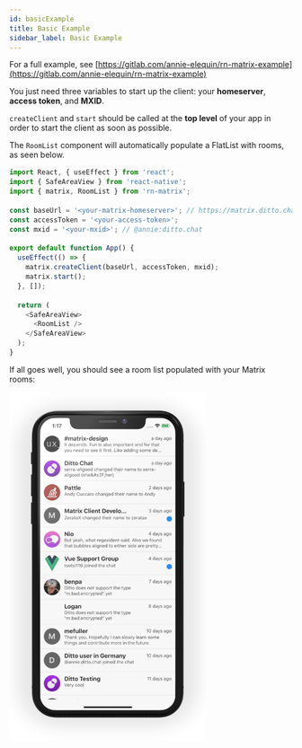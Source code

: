 ```yaml
---
id: basicExample
title: Basic Example
sidebar_label: Basic Example
---
```


For a full example, see [https://gitlab.com/annie-elequin/rn-matrix-example](https://gitlab.com/annie-elequin/rn-matrix-example)

You just need three variables to start up the client: your **homeserver**, **access token**, and **MXID**.

`createClient` and `start` should be called at the **top level** of your app in order to start the client as soon as possible.

The `RoomList` component will automatically populate a FlatList with rooms, as seen below.

```js
import React, { useEffect } from 'react';
import { SafeAreaView } from 'react-native';
import { matrix, RoomList } from 'rn-matrix';

const baseUrl = '<your-matrix-homeserver>'; // https://matrix.ditto.chat
const accessToken = '<your-access-token>';
const mxid = '<your-mxid>'; // @annie:ditto.chat

export default function App() {
  useEffect(() => {
    matrix.createClient(baseUrl, accessToken, mxid);
    matrix.start();
  }, []);

  return (
    <SafeAreaView>
      <RoomList />
    </SafeAreaView>
  );
}
```

If all goes well, you should see a room list populated with your Matrix rooms:

<img src="../assets/roomList.png" alt="Room List Preview" width="350"/>
